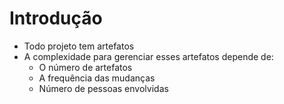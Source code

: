 Introdução
==========

- Todo projeto tem artefatos
- A complexidade para gerenciar esses artefatos depende de:
    - O número de artefatos
    - A frequência das mudanças
    - Número de pessoas envolvidas
